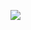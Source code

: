 ![](https://user-images.githubusercontent.com/21954664/83797595-33f81d80-a6a3-11ea-9790-6c5dacef8161.png)
